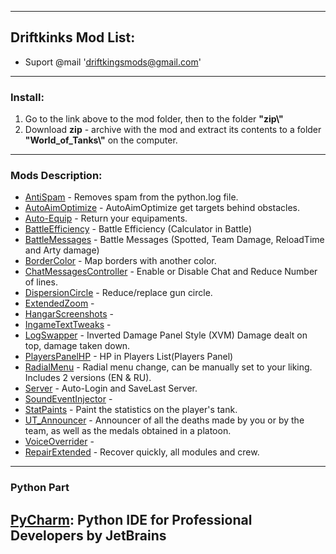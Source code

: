 ﻿---------------------------------------------
**Driftkinks Mod List:**
---------------------------------------------
 - Suport @mail 'driftkingsmods@gmail.com'
 --------------------------------------------
### Install:
1. Go to the link above to the mod folder, then to the folder **"zip\\"**
2. Download **zip** - archive with the mod and extract its contents to a folder **"World_of_Tanks\\"** on the computer.
 --------------------------------------------

### Mods Description:
* [AntiSpam][] - Removes spam from the python.log file.
* [AutoAimOptimize][] - AutoAimOptimize get targets behind obstacles.
* [Auto-Equip][] - Return your equipaments.
* [BattleEfficiency][] - Battle Efficiency (Calculator in Battle)
* [BattleMessages][] - Battle Messages (Spotted, Team Damage, ReloadTime and Arty damage)
* [BorderColor][] - Map borders with another color.
* [ChatMessagesController][] - Enable or Disable Chat and Reduce Number of lines.
* [DispersionCircle][] - Reduce/replace gun circle.
* [ExtendedZoom][] - 
* [HangarScreenshots][] - 
* [IngameTextTweaks][] - 
* [LogSwapper][] - Inverted Damage Panel Style (XVM) Damage dealt on top, damage taken down.
* [PlayersPanelHP][] - HP in Players List(Players Panel)
* [RadialMenu][] - Radial menu change, can be manually set to your liking. Includes 2 versions (EN & RU).
* [Server][] - Auto-Login and SaveLast Server.
* [SoundEventInjector][] - 
* [StatPaints][] - Paint the statistics on the player's tank.
* [UT_Announcer][] - Announcer of all the deaths made by you or by the team, as well as the medals obtained in a platoon.
* [VoiceOverrider][] - 
* [RepairExtended][] - Recover quickly, all modules and crew.

[AntiSpam]:./AntiSpam/
[AutoAimOptimize]:./AutoAimOptimize/
[Auto-Equip]:./Auto-Equip/
[BattleEfficiency]: ./BattleEfficiency/
[BattleMessages]: ./BattleMessages/
[BorderColor]:./BorderColor/
[ChatMessagesController]:./ChatMessages/
[DispersionCircle]:./DispersionCircle/
[ExtendedZoom]:./ExtendedZoom/
[HangarScreenshots]:./HangarScreenshots/
[IngameTextTweaks]:./IngameTextTweaks/
[LogSwapper]:./LogSwapper/
[PlayersPanelHP]:./PlayersPanelHP/
[RadialMenu]:./RadialMenu/
[SafeShoot]:./SafeShoot/
[Server]:./Server/
[SoundEventInjector]:./SoundEventInjector/
[StatPaints]:./StatPaints/
[UT_Announcer]:./UT_Announcer/
[VoiceOverrider]:./VoiceOverrider/
[RepairExtended]:./RepairExtended/

--------------------------------------------
### Python Part
[PyCharm](https://www.jetbrains.com/pycharm/): Python IDE for Professional Developers by JetBrains 
--------------------------------------------